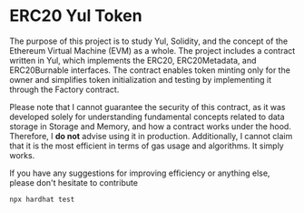 # ERC20 Yul Token

The purpose of this project is to study Yul, Solidity, and the concept of the Ethereum Virtual Machine (EVM) as a whole. The project includes a contract written in Yul, which implements the ERC20, ERC20Metadata, and ERC20Burnable interfaces. The contract enables token minting only for the owner and simplifies token initialization and testing by implementing it through the Factory contract.

Please note that I cannot guarantee the security of this contract, as it was developed solely for understanding fundamental concepts related to data storage in Storage and Memory, and how a contract works under the hood. Therefore, I **do not** advise using it in production. Additionally, I cannot claim that it is the most efficient in terms of gas usage and algorithms. It simply works.

If you have any suggestions for improving efficiency or anything else, please don't hesitate to contribute

```shell
npx hardhat test
```
